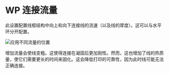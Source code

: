 WP 连接流量
====
此设置配置线框结构中向上和向下连接线的流速（以及线的厚度）。这可以与水平环分开配置。

![应用不同流量的位置](../images/wireframe_flow.svg)

增加流量会使线变粗。这使得连接在凝固后更加刚性。然而，这也增加了线的热质量，使它们需要更长的时间来固化。这会降低打印的可靠性，因为此时线可能无法正确连接。
